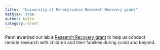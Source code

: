 ```yaml
---
title:  "University of Pennsylvania Research Recovery grant"
mathjax: true
author: katie
category: Grant
---
```


Penn awarded our lab a [Research Recovery grant](https://research.upenn.edu/funding/research-recovery-program/) to help us conduct remote research with children and their families during covid and beyond.
